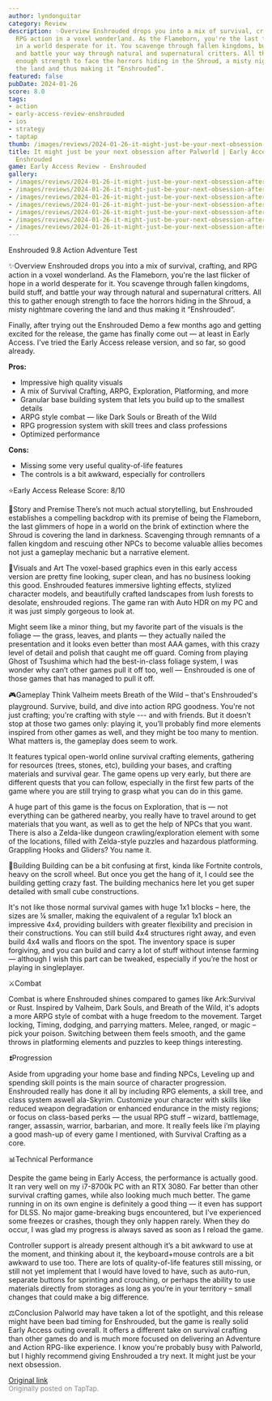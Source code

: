 ```yaml
---
author: lyndonguitar
category: Review
description: ✨Overview Enshrouded drops you into a mix of survival, crafting, and
  RPG action in a voxel wonderland. As the Flameborn, you're the last flicker of hope
  in a world desperate for it. You scavenge through fallen kingdoms, build stuff,
  and battle your way through natural and supernatural critters. All this to gather
  enough strength to face the horrors hiding in the Shroud, a misty nightmare covering
  the land and thus making it “Enshrouded”.
featured: false
pubDate: 2024-01-26
score: 8.0
tags:
- action
- early-access-review-enshrouded
- ios
- strategy
- taptap
thumb: /images/reviews/2024-01-26-it-might-just-be-your-next-obsession-after-palworld--early-access-review---enshrouded-0.avif
title: It might just be your next obsession after Palworld | Early Access Review -
  Enshrouded
game: Early Access Review - Enshrouded
gallery:
- /images/reviews/2024-01-26-it-might-just-be-your-next-obsession-after-palworld--early-access-review---enshrouded-0.avif
- /images/reviews/2024-01-26-it-might-just-be-your-next-obsession-after-palworld--early-access-review---enshrouded-1.avif
- /images/reviews/2024-01-26-it-might-just-be-your-next-obsession-after-palworld--early-access-review---enshrouded-2.avif
- /images/reviews/2024-01-26-it-might-just-be-your-next-obsession-after-palworld--early-access-review---enshrouded-3.avif
- /images/reviews/2024-01-26-it-might-just-be-your-next-obsession-after-palworld--early-access-review---enshrouded-4.avif
- /images/reviews/2024-01-26-it-might-just-be-your-next-obsession-after-palworld--early-access-review---enshrouded-5.avif
- /images/reviews/2024-01-26-it-might-just-be-your-next-obsession-after-palworld--early-access-review---enshrouded-6.avif
---
```

Enshrouded
9.8
Action
Adventure
Test

✨Overview
Enshrouded drops you into a mix of survival, crafting, and RPG action in a voxel wonderland. As the Flameborn, you're the last flicker of hope in a world desperate for it. You scavenge through fallen kingdoms, build stuff, and battle your way through natural and supernatural critters. All this to gather enough strength to face the horrors hiding in the Shroud, a misty nightmare covering the land and thus making it “Enshrouded”.

Finally, after trying out the Enshrouded Demo a few months ago and getting excited for the release, the game has finally come out — at least in Early Access. I’ve tried the Early Access release version, and so far, so good already.


**Pros:**
- Impressive high quality visuals
- A mix of Survival Crafting, ARPG, Exploration, Platforming, and more
- Granular base building system that lets you build up to the smallest details
- ARPG style combat — like Dark Souls or Breath of the Wild
- RPG progression system with skill trees and class professions
- Optimized performance



**Cons:**
- Missing some very useful quality-of-life features
- The controls is a bit awkward, especially for controllers


⭐️Early Access Release Score: 8/10

📖Story and Premise
There’s not much actual storytelling, but Enshrouded establishes a compelling backdrop with its premise of being the Flameborn, the last glimmers of hope in a world on the brink of extinction where the Shroud is covering the land in darkness. Scavenging through remnants of a fallen kingdom and rescuing other NPCs to become valuable allies becomes not just a gameplay mechanic but a narrative element.

🎨Visuals and Art
The voxel-based graphics even in this early access version are pretty fine looking, super clean, and has no business looking this good. Enshrouded features immersive lighting effects, stylized character models, and beautifully crafted landscapes from lush forests to desolate, enshrouded regions. The game ran with Auto HDR on my PC and it was just simply gorgeous to look at.

Might seem like a minor thing, but my favorite part of the visuals is the foliage — the grass, leaves, and plants — they actually nailed the presentation and it looks even better than most AAA games, with this crazy level of detail and polish that caught me off guard. Coming from playing Ghost of Tsushima which had the best-in-class foliage system, I was wonder why can’t other games pull it off too, well — Enshrouded is one of those games that has managed to pull it off.

🎮Gameplay
Think Valheim meets Breath of the Wild – that's Enshrouded's playground. Survive, build, and dive into action RPG goodness. You're not just crafting; you're crafting with style --- and with friends. But it doesn’t stop at those two games only: playing it, you’ll probably find more elements inspired from other games as well, and they might be too many to mention. What matters is, the gameplay does seem to work.

It features typical open-world online survival crafting elements, gathering for resources (trees, stones, etc), building your bases, and crafting materials and survival gear. The game opens up very early, but there are different quests that you can follow, especially in the first few parts of the game where you are still trying to grasp what you can do in this game.

A huge part of this game is the focus on Exploration, that is — not everything can be gathered nearby, you really have to travel around to get materials that you want, as well as to get the help of NPCs that you want. There is also a Zelda-like dungeon crawling/exploration element with some of the locations, filled with Zelda-style puzzles and hazardous platforming. Grappling Hooks and Gliders? You name it.

🔨Building
Building can be a bit confusing at first, kinda like Fortnite controls, heavy on the scroll wheel. But once you get the hang of it, I could see the building getting crazy fast.  The building mechanics here let you get super detailed with small cube constructions.

It's not like those normal survival games with huge 1x1 blocks – here, the sizes are ¼ smaller, making the equivalent of a regular 1x1 block an impressive 4x4, providing builders with greater flexibility and precision in their constructions. You can still build 4x4 structures right away, and even build 4x4 walls and floors on the spot. The inventory space is super forgiving, and you can build and carry a lot of stuff without intense farming — although I wish this part can be tweaked, especially if you’re the host or playing in singleplayer.

⚔️Combat

Combat is where Enshrouded shines compared to games like Ark:Survival or Rust. Inspired by Valheim, Dark Souls, and Breath of the Wild, it's adopts a more ARPG style of combat with a huge freedom to the movement. Target locking, Timing, dodging, and parrying matters. Melee, ranged, or magic – pick your poison. Switching between them feels smooth, and the game throws in platforming elements and puzzles to keep things interesting.

⏫Progression

Aside from upgrading your home base and finding NPCs, Leveling up and spending skill points is the main source of character progression. Enshrouded really has done it all by including RPG elements, a skill tree, and class system aswell ala-Skyrim. Customize your character with skills like reduced weapon degradation or enhanced endurance in the misty regions; or focus on class-based perks — the usual RPG stuff – wizard, battlemage, ranger, assassin, warrior, barbarian, and more. It really feels like i’m playing a good mash-up of every game I mentioned, with Survival Crafting as a core.

📊Technical Performance

Despite the game being in Early Access, the performance is actually good. It ran very well on my i7-8700k PC with an RTX 3080. Far better than other survival crafting games, while also looking much much better. The game running in on its own engine is definitely a good thing — it even has support for DLSS. No major game-breaking bugs encountered, but I've experienced some freezes or crashes, though they only happen rarely. When they do occur, I was glad my progress is always saved as soon as I reload the game.

Controller support is already present although it’s a bit awkward to use at the moment, and thinking about it, the keyboard+mouse controls are a bit awkward to use too. There are lots of quality-of-life features still missing, or still not yet implement that I would have loved to have, such as auto-run, separate buttons for sprinting and crouching, or perhaps the ability to use materials directly from storages as long as you’re in your territory – small changes that could make a big difference.

⚖️Conclusion
Palworld may have taken a lot of the spotlight, and this release might have been bad timing for Enshrouded, but the game is really solid Early Access outing overall. It offers a different take on survival crafting than other games do and is much more focused on delivering an Adventure and Action RPG-like experience. I know you're probably busy with Palworld, but I highly recommend giving Enshrouded a try next. It might just be your next obsession.

[Original link](https://www.taptap.io/post/6869691)<br><span style="font-size: 0.95em; color: #888;">Originally posted on TapTap.</span>
